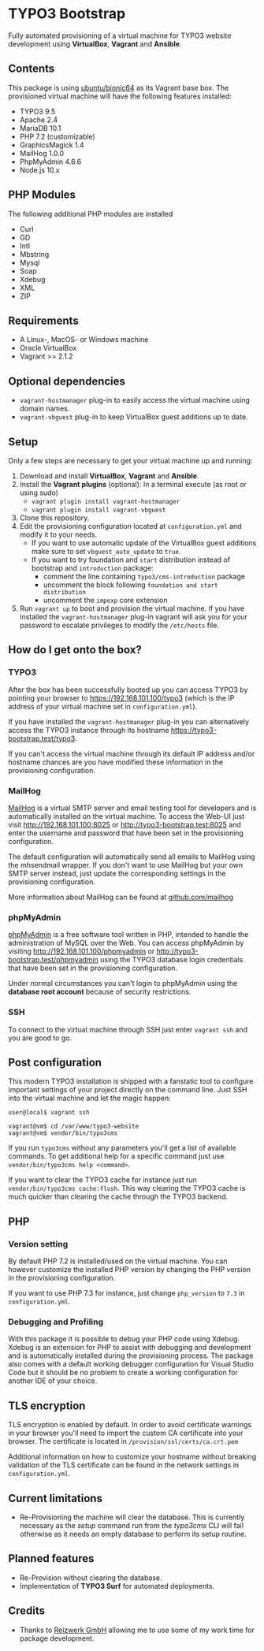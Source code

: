 # TYPO3 Bootstrap

Fully automated provisioning of a virtual machine for TYPO3 website development using **VirtualBox**, **Vagrant** and **Ansible**.

## Contents

This package is using [ubuntu/bionic64](https://app.vagrantup.com/ubuntu/boxes/bionic64) as its Vagrant base box. The provisioned virtual machine will have the following features installed:

* TYPO3 9.5
* Apache 2.4
* MariaDB 10.1
* PHP 7.2 (customizable)
* GraphicsMagick 1.4
* MailHog 1.0.0
* PhpMyAdmin 4.6.6
* Node.js 10.x

## PHP Modules

The following additional PHP modules are installed

* Curl
* GD
* Intl
* Mbstring
* Mysql
* Soap
* Xdebug
* XML
* ZIP

## Requirements

* A Linux-, MacOS- or Windows machine
* Oracle VirtualBox
* Vagrant >= 2.1.2

## Optional dependencies

* `vagrant-hostmanager` plug-in to easily access the virtual machine using domain names.
* `vagrant-vbguest` plug-in to keep VirtualBox guest additions up to date.

## Setup

Only a few steps are necessary to get your virtual machine up and running:

1. Download and install **VirtualBox**, **Vagrant** and **Ansible**.
2. Install the **Vagrant plugins** (optional): In a terminal execute (as root or using sudo)
    - `vagrant plugin install vagrant-hostmanager`
    - `vagrant plugin install vagrant-vbguest`
3. Clone this repository.
4. Edit the provisioning configuration located at `configuration.yml` and modify it to your needs.
    - If you want to use automatic update of the VirtualBox guest additions make sure to set `vbguest_auto_update` to `true`.
    - If you want to try foundation and `start` distribution instead of bootstrap and `introduction` package:
      - comment the line containing `typo3/cms-introduction` package
      - uncomment the block following `foundation and start distribution`
      - uncomment the `impexp` core extension
5. Run `vagrant up` to boot and provision the virtual machine. If you have installed the `vagrant-hostmanager` plug-in vagrant will ask you for your password to escalate privileges to modify the `/etc/hosts` file.

## How do I get onto the box?

### TYPO3

After the box has been successfully booted up you can access TYPO3 by pointing your browser to https://192.168.101.100/typo3 (which is the IP address of your virtual machine set in `configuration.yml`).

If you have installed the `vagrant-hostmanager` plug-in you can alternatively access the TYPO3 instance through its hostname https://typo3-bootstrap.test/typo3.

If you can't access the virtual machine through its default IP address and/or hostname chances are you have modified these information in the provisioning configuration.

### MailHog

[MailHog](https://github.com/mailhog/MailHog) is a virtual SMTP server and email testing tool for developers and is automatically installed on the virtual machine. To access the Web-UI just visit http://192.168.101.100:8025 or http://typo3-bootstrap.test:8025 and enter the username and password that have been set in the provisioning configuration.

The default configuration will automatically send all emails to MailHog using the mhsendmail wrapper. If you don't want to use MailHog but your own SMTP server instead, just update the corresponding settings in the provisioning configuration.

More information about MailHog can be found at [github.com/mailhog](https://github.com/mailhog/MailHog)

### phpMyAdmin

[phpMyAdmin](https://www.phpmyadmin.net/) is a free software tool written in PHP, intended to handle the administration of MySQL over the Web. You can access phpMyAdmin by visiting http://192.168.101.100/phpmyadmin or http://typo3-bootstrap.test/phpmyadmin using the TYPO3 database login credentials that have been set in the provisioning configuration.

Under normal circumstances you can't login to phpMyAdmin using the **database root account** because of security restrictions.

### SSH

To connect to the virtual machine through SSH just enter `vagrant ssh` and you are good to go.

## Post configuration

This modern TYPO3 installation is shipped with a fanstatic tool to configure important settings of your project directly on the command line. Just SSH into the virtual machine and let the magic happen:

```
user@local$ vagrant ssh

vagrant@vm$ cd /var/www/typo3-website
vagrant@vm$ vendor/bin/typo3cms
```

If you run `typo3cms` without any parameters you'll get a list of available commands. To get additional help for a specific command just use `vendor/bin/typo3cms help <command>`.

If you want to clear the TYPO3 cache for instance just run `vendor/bin/typo3cms cache:flush`. This way clearing the TYPO3 cache is much quicker than clearing the cache through the TYPO3 backend.

## PHP

### Version setting
By default PHP 7.2 is installed/used on the virtual machine. You can however customize the installed PHP version by changing the PHP version in the provisioning configuration.

If you want to use PHP 7.3 for instance, just change `php_version` to `7.3` in `configuration.yml`.

### Debugging and Profiling

With this package it is possible to debug your PHP code using Xdebug. Xdebug is an extension for PHP to assist with debugging and development and is automatically installed during the provisioning process. The package also comes with a default working debugger configuration for Visual Studio Code but it should be no problem to create a working configuration for another IDE of your choice.

## TLS encryption

TLS encryption is enabled by default. In order to avoid certificate warnings in your browser you'll need to import the custom CA certificate into your browser. The certificate is located in `/provision/ssl/certs/ca.crt.pem`

Additional information on how to customize your hostname without breaking validation of the TLS certificate can be found in the network settings in `configuration.yml`.

## Current limitations

* Re-Provisioning the machine will clear the database. This is currently necessary as the *setup* command run from the *typo3cms* CLI will fail otherwise as it needs an empty database to perform its setup routine.

## Planned features

* Re-Provision without clearing the database.
* Implementation of **TYPO3 Surf** for automated deployments.

## Credits

* Thanks to [Reizwerk GmbH](https://www.reizwerk.com) allowing me to use some of my work time for package development.
